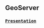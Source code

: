 ## GeoServer

### [`Presentation`](https://drive.google.com/open?id=1aKwYUyTnxz86XOwPSqJWXFIIliS42YQpKGpdmsWRRbY)
